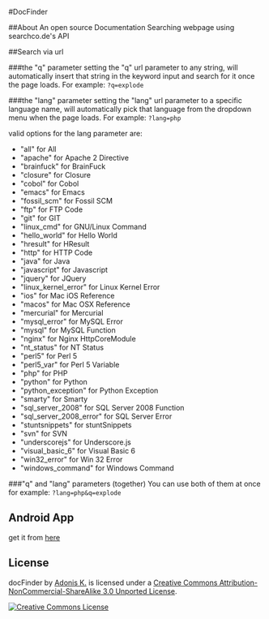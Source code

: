 #DocFinder

##About
An open source Documentation Searching webpage using searchco.de's API

##Search via url

###the "q" parameter
setting the "q" url parameter to any string, will automatically insert that string in the keyword input and search for it once the page loads. For example: `?q=explode`

###the "lang" parameter
setting the "lang" url parameter to a specific language name, will automatically pick that language from the dropdown menu when the page loads. For example: `?lang=php`

valid options for the lang parameter are:
<ul>
	<li>"all" for All</li>
	<li>"apache" for Apache 2 Directive</li>
	<li>"brainfuck" for BrainFuck</li>
	<li>"closure" for Closure</li>
	<li>"cobol" for Cobol</li>
	<li>"emacs" for Emacs</li>
	<li>"fossil_scm" for Fossil SCM</li>
	<li>"ftp" for FTP Code</li>
	<li>"git" for GIT</li>
	<li>"linux_cmd" for GNU/Linux Command</li>
	<li>"hello_world" for Hello World</li>
	<li>"hresult" for HResult</li>
	<li>"http" for HTTP Code</li>
	<li>"java" for Java</li>
	<li>"javascript" for Javascript</li>
	<li>"jquery" for JQuery</li>
	<li>"linux_kernel_error" for Linux Kernel Error</li>
	<li>"ios" for Mac iOS Reference</li>
	<li>"macos" for Mac OSX Reference</li>
	<li>"mercurial" for Mercurial</li>
	<li>"mysql_error" for MySQL Error</li>
	<li>"mysql" for MySQL Function</li>
	<li>"nginx" for Nginx HttpCoreModule</li>
	<li>"nt_status" for NT Status</li>
	<li>"perl5" for Perl 5</li>
	<li>"perl5_var" for Perl 5 Variable</li>
	<li>"php" for PHP</li>
	<li>"python" for Python</li>
	<li>"python_exception" for Python Exception</li>
	<li>"smarty" for Smarty</li>
	<li>"sql_server_2008" for SQL Server 2008 Function</li>
	<li>"sql_server_2008_error" for SQL Server Error</li>
	<li>"stuntsnippets" for stuntSnippets</li>
	<li>"svn" for SVN</li>
	<li>"underscorejs" for Underscore.js</li>
	<li>"visual_basic_6" for Visual Basic 6</li>
	<li>"win32_error" for Win 32 Error</li>
	<li>"windows_command" for Windows Command</li>
</ul>

###"q" and "lang" parameters (together)
You can use both of them at once for example: `?lang=php&q=explode`

## Android App

get it from [here](https://play.google.com/store/apps/details?id=com.varemenos.docfinder)

## License

docFinder by [Adonis K.](http://adonisk.com) is licensed under a [Creative Commons Attribution-NonCommercial-ShareAlike 3.0 Unported License](http://creativecommons.org/licenses/by-nc-sa/3.0/deed.en_US).

[![Creative Commons License](http://i.creativecommons.org/l/by-nc-sa/3.0/88x31.png)](http://creativecommons.org/licenses/by-nc-sa/3.0/deed.en_US)

